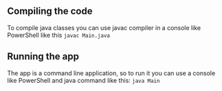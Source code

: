 ## Compiling the code
To compile java classes you can use javac compiler in a console like PowerShell like this
`javac Main.java`

## Running the app
The app is a command line application, so to run it you can use a console like PowerShell and java command like this:
`java Main`